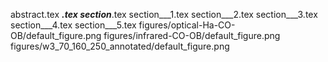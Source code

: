 abstract.tex
___.tex
section___.tex
section___1.tex
section___2.tex
section___3.tex
section___4.tex
section___5.tex
figures/optical-Ha-CO-OB/default_figure.png
figures/infrared-CO-OB/default_figure.png
figures/w3_70_160_250_annotated/default_figure.png
